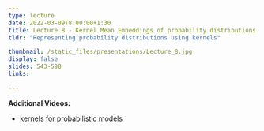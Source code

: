 ```yaml
---
type: lecture
date: 2022-03-09T8:00:00+1:30
title: Lecture 8 - Kernel Mean Embeddings of probability distributions
tldr: "Representing probability distributions using kernels"

thumbnail: /static_files/presentations/Lecture_8.jpg
display: false
slides: 543-598
links: 

---
```


**Additional Videos:**
- [kernels for probabilistic models](https://youtu.be/w_Kwtziev2g)

